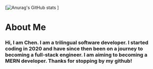 [![Anurag's GitHub stats](https://github-readme-stats.vercel.app/api?username=chenerychen&show_icons=true&theme=dracula)
]
<img src="" alt='' >

<h1>About Me</h1>  
<h3>Hi, I am Chen. I am a trilingual software developer. I started coding in 2020 and have since then been on a journey to becoming a full-stack engineer. I am aiming to becoming a MERN developer. Thanks for stopping by my github!</h3>

<h2> </h2>


